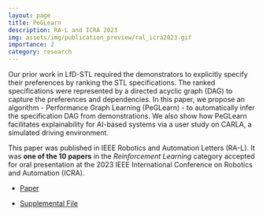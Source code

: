 ```yaml
---
layout: page
title: PeGLearn
description: RA-L and ICRA 2023
img: assets/img/publication_preview/ral_icra2023.gif
importance: 2
category: research
---
```


Our prior work in LfD-STL required the demonstrators to explicitly specify their preferences by ranking the STL specifications. The ranked specifications were represented by a directed acyclic graph (DAG) to capture the preferences and dependencies. In this paper, we propose an algorithm - Performance Graph Learning (PeGLearn) - to automatically infer the specification DAG from demonstrations. We also show how PeGLearn facilitates explainability for AI-based systems via a user study on CARLA, a simulated driving environment.

This paper was published in IEEE Robotics and Automation Letters (RA-L). It was **one of the 10 papers** in the _Reinforcement Learning_ category accepted for oral presentation at the 2023 IEEE International Conference on Robotics and Automation (ICRA).

- [Paper](https://ieeexplore.ieee.org/abstract/document/9968087)

- [Supplemental File](/assets/pdf/peglearn_supp.pdf)

